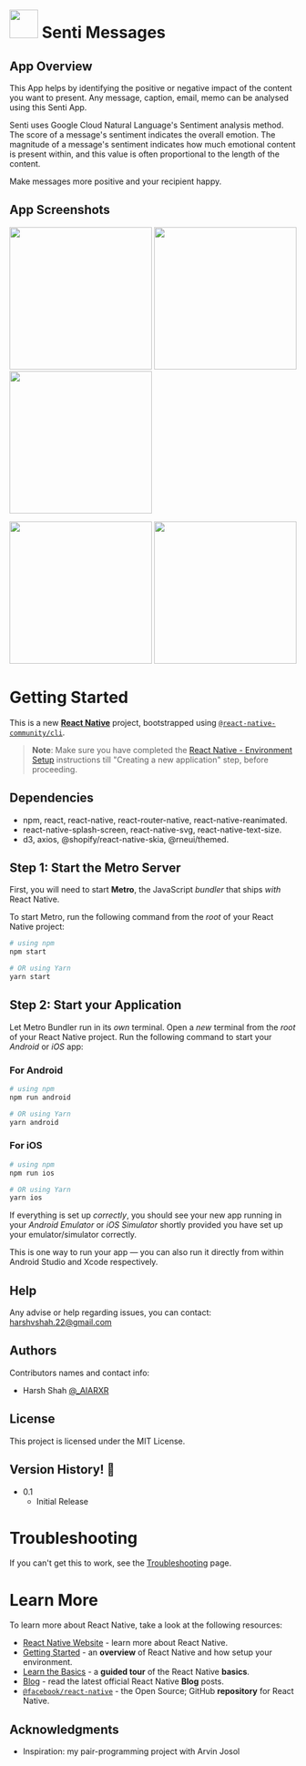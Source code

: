 
# <img src="./assets/images/logo/image2vector.png" width="50"> Senti Messages

## App Overview

This App helps by identifying the positive or negative impact of the content you want to present. Any message, caption, email, memo can be analysed using this Senti App.

Senti uses Google Cloud Natural Language's Sentiment analysis method. The score of a message's sentiment indicates the overall emotion. The magnitude of a message's sentiment indicates how much emotional content is present within, and this value is often proportional to the length of the content.

Make messages more positive and your recipient happy.

## App Screenshots
<p float="left">
<img src="./assets/images/screenshots/screen-image1.png" width="250">
<img src="./assets/images/screenshots/screen-image2.png" width="250">
<img src="./assets/images/screenshots/screen-image3.png" width="250">
</p>
<p float="left">
<img src="./assets/images/screenshots/screen-image4.png" width="250">
<img src="./assets/images/screenshots/screen-image5.png" width="250">
</p>

# Getting Started

This is a new [**React Native**](https://reactnative.dev) project, bootstrapped using [`@react-native-community/cli`](https://github.com/react-native-community/cli).

>**Note**: Make sure you have completed the [React Native - Environment Setup](https://reactnative.dev/docs/environment-setup) instructions till "Creating a new application" step, before proceeding.

## Dependencies
* npm, react, react-native, react-router-native, react-native-reanimated.
* react-native-splash-screen, react-native-svg, react-native-text-size.
* d3, axios, @shopify/react-native-skia, @rneui/themed.

## Step 1: Start the Metro Server

First, you will need to start **Metro**, the JavaScript _bundler_ that ships _with_ React Native.

To start Metro, run the following command from the _root_ of your React Native project:

```bash
# using npm
npm start

# OR using Yarn
yarn start
```

## Step 2: Start your Application

Let Metro Bundler run in its _own_ terminal. Open a _new_ terminal from the _root_ of your React Native project. Run the following command to start your _Android_ or _iOS_ app:

### For Android

```bash
# using npm
npm run android

# OR using Yarn
yarn android
```

### For iOS

```bash
# using npm
npm run ios

# OR using Yarn
yarn ios
```

If everything is set up _correctly_, you should see your new app running in your _Android Emulator_ or _iOS Simulator_ shortly provided you have set up your emulator/simulator correctly.

This is one way to run your app — you can also run it directly from within Android Studio and Xcode respectively.

## Help

Any advise or help regarding issues, you can contact: harshvshah.22@gmail.com

## Authors

Contributors names and contact info:
* Harsh Shah [@_AIARXR](https://twitter.com/_AIARXR)

## License

This project is licensed under the MIT License.

## Version History! :tada:

* 0.1
    * Initial Release

# Troubleshooting

If you can't get this to work, see the [Troubleshooting](https://reactnative.dev/docs/troubleshooting) page.

# Learn More

To learn more about React Native, take a look at the following resources:

- [React Native Website](https://reactnative.dev) - learn more about React Native.
- [Getting Started](https://reactnative.dev/docs/environment-setup) - an **overview** of React Native and how setup your environment.
- [Learn the Basics](https://reactnative.dev/docs/getting-started) - a **guided tour** of the React Native **basics**.
- [Blog](https://reactnative.dev/blog) - read the latest official React Native **Blog** posts.
- [`@facebook/react-native`](https://github.com/facebook/react-native) - the Open Source; GitHub **repository** for React Native.

## Acknowledgments

* Inspiration: my pair-programming project with Arvin Josol